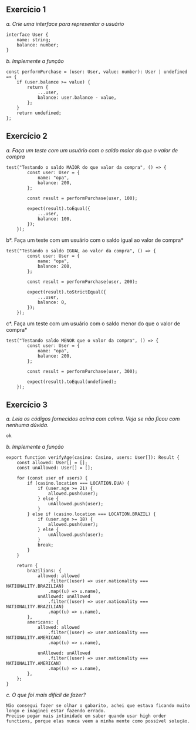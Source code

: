 ## Exercício 1

_a. Crie uma interface para representar o usuário_

```
interface User {
	name: string;
	balance: number;
}
```

_b. Implemente a função_

```
const performPurchase = (user: User, value: number): User | undefined => {
	if (user.balance >= value) {
		return {
			...user,
			balance: user.balance - value,
		};
	}
	return undefined;
};
```

## Exercício 2

_a. Faça um teste com um usuário com o saldo maior do que o valor de compra_

```
test("Testando o saldo MAIOR do que valor da compra", () => {
		const user: User = {
			name: "opa",
			balance: 200,
		};

		const result = performPurchase(user, 100);

		expect(result).toEqual({
			...user,
			balance: 100,
		});
	});
```

b*. Faça um teste com um usuário com o saldo igual ao valor de compra*

```
test("Testando o saldo IGUAL ao valor da compra", () => {
		const user: User = {
			name: "opa",
			balance: 200,
		};

		const result = performPurchase(user, 200);

		expect(result).toStrictEqual({
			...user,
			balance: 0,
		});
	});

```

c*. Faça um teste com um usuário com o saldo menor do que o valor de compra*

```
test("Testando saldo MENOR que o valor da compra", () => {
		const user: User = {
			name: "opa",
			balance: 200,
		};

		const result = performPurchase(user, 300);

		expect(result).toEqual(undefined);
	});
```

## Exercício 3

_a. Leia os códigos fornecidos acima com calma. Veja se não ficou com nenhuma dúvida._

```
ok
```

_b. Implemente a função_

```
export function verifyAge(casino: Casino, users: User[]): Result {
	const allowed: User[] = [];
	const unAllowed: User[] = [];

	for (const user of users) {
		if (casino.location === LOCATION.EUA) {
			if (user.age >= 21) {
				allowed.push(user);
			} else {
				unAllowed.push(user);
			}
		} else if (casino.location === LOCATION.BRAZIL) {
			if (user.age >= 18) {
				allowed.push(user);
			} else {
				unAllowed.push(user);
			}
			break;
		}
	}

	return {
		brazilians: {
			allowed: allowed
				.filter((user) => user.nationality === NATIONALITY.BRAZILIAN)
				.map((u) => u.name),
			unAllowed: unAllowed
				.filter((user) => user.nationality === NATIONALITY.BRAZILIAN)
				.map((u) => u.name),
		},
		americans: {
			allowed: allowed
				.filter((user) => user.nationality === NATIONALITY.AMERICAN)
				.map((u) => u.name),

			unAllowed: unAllowed
				.filter((user) => user.nationality === NATIONALITY.AMERICAN)
				.map((u) => u.name),
		},
	};
}
```

_c. O que foi mais difícil de fazer?_

```
Não consegui fazer se olhar o gabarito, achei que estava ficando muito longo e imaginei estar fazendo errado.
Preciso pegar mais intimidade em saber quando usar high order functions, porque elas nunca veem a minha mente como possível solução.
```
